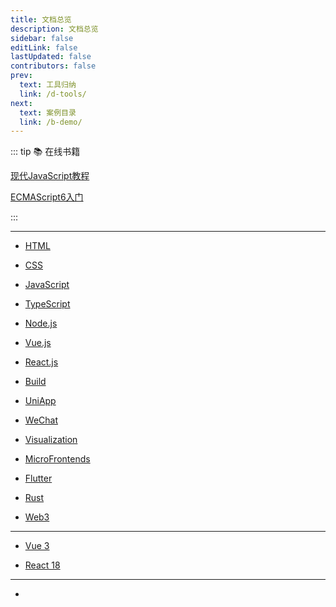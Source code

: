 ```yaml
---
title: 文档总览
description: 文档总览
sidebar: false
editLink: false
lastUpdated: false
contributors: false
prev:
  text: 工具归纳
  link: /d-tools/
next:
  text: 案例目录
  link: /b-demo/
---
```


::: tip 📚 在线书籍

[现代JavaScript教程](https://zh.javascript.info/)

[ECMAScript6入门](https://es6.ruanyifeng.com/)

:::

<Badge text="站内" />

---

- [HTML](/a-note/a-html.md)

- [CSS](/a-note/b-css.md)

- [JavaScript](/a-note/c-javascript.md)

- [TypeScript](/a-note/d-typescript.md)

- [Node.js](/a-note/e-node.md)

- [Vue.js](/a-note/f-vue.md)

- [React.js](/a-note/g-react.md)

- [Build](/a-note/h-build.md)

- [UniApp](/a-note/i-uniapp.md)

- [WeChat](/a-note/j-wechat.md)

- [Visualization](/a-note/k-visualization.md)

- [MicroFrontends](/a-note/l-microFrontends.md)

- [Flutter](/a-note/m-flutter.md)

- [Rust](/a-note/n-rust.md)

- [Web3](/a-note/o-web3.md)

<Badge text="官方" />

---

- [Vue 3](https://cn.vuejs.org/index.html)

- [React 18](https://zh-hans.reactjs.org/)

<Badge text="翻译" />

---

-
